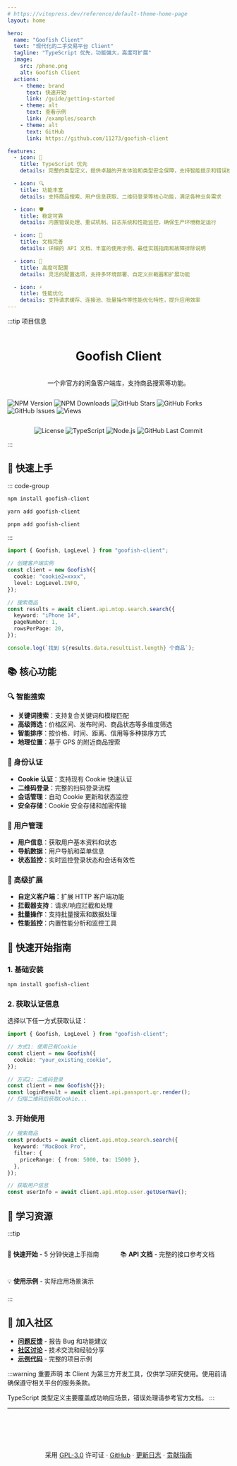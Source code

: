```yaml
---
# https://vitepress.dev/reference/default-theme-home-page
layout: home

hero:
  name: "Goofish Client"
  text: "现代化的二手交易平台 Client"
  tagline: "TypeScript 优先，功能强大，高度可扩展"
  image:
    src: /phone.png
    alt: Goofish Client
  actions:
    - theme: brand
      text: 快速开始
      link: /guide/getting-started
    - theme: alt
      text: 查看示例
      link: /examples/search
    - theme: alt
      text: GitHub
      link: https://github.com/11273/goofish-client

features:
  - icon: 🚀
    title: TypeScript 优先
    details: 完整的类型定义，提供卓越的开发体验和类型安全保障，支持智能提示和错误检查

  - icon: 🔍
    title: 功能丰富
    details: 支持商品搜索、用户信息获取、二维码登录等核心功能，满足各种业务需求

  - icon: 🛡️
    title: 稳定可靠
    details: 内置错误处理、重试机制、日志系统和性能监控，确保生产环境稳定运行

  - icon: 📖
    title: 文档完善
    details: 详细的 API 文档、丰富的使用示例、最佳实践指南和故障排除说明

  - icon: 🔧
    title: 高度可配置
    details: 灵活的配置选项，支持多环境部署、自定义拦截器和扩展功能

  - icon: ⚡
    title: 性能优化
    details: 支持请求缓存、连接池、批量操作等性能优化特性，提升应用效率
---
```


:::tip 项目信息

<div class="status-badges">

  <h1>Goofish Client</h1>
  <p>一个非官方的闲鱼客户端库，支持商品搜索等功能。</p>

[![NPM Version](https://img.shields.io/npm/v/goofish-client?style=flat-square&color=blue&label=npm)](https://www.npmjs.com/package/goofish-client) [![NPM Downloads](https://img.shields.io/npm/dm/goofish-client?style=flat-square&color=green&label=downloads)](https://www.npmjs.com/package/goofish-client) [![GitHub Stars](https://img.shields.io/github/stars/11273/goofish-client?style=flat-square&color=yellow&label=stars)](https://github.com/11273/goofish-client) [![GitHub Forks](https://img.shields.io/github/forks/11273/goofish-client?style=flat-square&color=blue&label=forks)](https://github.com/11273/goofish-client) [![GitHub Issues](https://img.shields.io/github/issues/11273/goofish-client?style=flat-square&color=red&label=issues)](https://github.com/11273/goofish-client/issues) [![Views](https://komarev.com/ghpvc/?username=11273-goofish-client-page&label=Views&color=brightgreen&style=flat-square)](https://github.com/11273/goofish-client)

[![License](https://img.shields.io/github/license/11273/goofish-client?style=flat-square&color=brightgreen&label=license)](https://github.com/11273/goofish-client/blob/main/LICENSE) [![TypeScript](https://img.shields.io/badge/TypeScript-007ACC?style=flat-square&logo=typescript&logoColor=white)](https://github.com/11273/goofish-client) [![Node.js](https://img.shields.io/badge/Node.js%2014%2B-43853d?style=flat-square&logo=node.js&logoColor=white)](https://github.com/11273/goofish-client) [![GitHub Last Commit](https://img.shields.io/github/last-commit/11273/goofish-client?style=flat-square&color=orange&label=last%20commit)](https://github.com/11273/goofish-client)

</div>
:::

<style>
.status-badges {
  display: flex;
  flex-direction: column;
  align-items: center;
  justify-content: center;
}

.status-badges img {
  display: inline-block;
}
</style>

## 🎯 快速上手

::: code-group

```bash [npm]
npm install goofish-client
```

```bash [yarn]
yarn add goofish-client
```

```bash [pnpm]
pnpm add goofish-client
```

:::

```typescript
import { Goofish, LogLevel } from "goofish-client";

// 创建客户端实例
const client = new Goofish({
  cookie: "cookie2=xxxx",
  level: LogLevel.INFO,
});

// 搜索商品
const results = await client.api.mtop.search.search({
  keyword: "iPhone 14",
  pageNumber: 1,
  rowsPerPage: 20,
});

console.log(`找到 ${results.data.resultList.length} 个商品`);
```

## 📚 核心功能

### 🔍 智能搜索

- **关键词搜索**：支持复合关键词和模糊匹配
- **高级筛选**：价格区间、发布时间、商品状态等多维度筛选
- **智能排序**：按价格、时间、距离、信用等多种排序方式
- **地理位置**：基于 GPS 的附近商品搜索

### 🔐 身份认证

- **Cookie 认证**：支持现有 Cookie 快速认证
- **二维码登录**：完整的扫码登录流程
- **会话管理**：自动 Cookie 更新和状态监控
- **安全存储**：Cookie 安全存储和加密传输

### 👤 用户管理

- **用户信息**：获取用户基本资料和状态
- **导航数据**：用户导航和菜单信息
- **状态监控**：实时监控登录状态和会话有效性

### 🔧 高级扩展

- **自定义客户端**：扩展 HTTP 客户端功能
- **拦截器支持**：请求/响应拦截和处理
- **批量操作**：支持批量搜索和数据处理
- **性能监控**：内置性能分析和监控工具

## 🚀 快速开始指南

### 1. 基础安装

```bash
npm install goofish-client
```

### 2. 获取认证信息

选择以下任一方式获取认证：

```typescript
import { Goofish, LogLevel } from "goofish-client";

// 方式1: 使用已有Cookie
const client = new Goofish({
  cookie: "your_existing_cookie",
});

// 方式2: 二维码登录
const client = new Goofish({});
const loginResult = await client.api.passport.qr.render();
// 扫描二维码后获取Cookie...
```

### 3. 开始使用

```typescript
// 搜索商品
const products = await client.api.mtop.search.search({
  keyword: "MacBook Pro",
  filter: {
    priceRange: { from: 5000, to: 15000 },
  },
});

// 获取用户信息
const userInfo = await client.api.mtop.user.getUserNav();
```

## 📖 学习资源

:::tip

<div class="links-grid">

[🚀 **快速开始** - 5 分钟快速上手指南](/guide/getting-started)

[📚 **API 文档** - 完整的接口参考文档](/api/search)

[💡 **使用示例** - 实际应用场景演示](/examples/search)

</div>
:::

## 🤝 加入社区

- **[问题反馈](https://github.com/11273/goofish-client/issues)** - 报告 Bug 和功能建议
- **[社区讨论](https://github.com/11273/goofish-client/discussions)** - 技术交流和经验分享
- **[示例代码](https://github.com/11273/goofish-client/tree/main/examples)** - 完整的项目示例

:::warning 重要声明
本 Client 为第三方开发工具，仅供学习研究使用。使用前请确保遵守相关平台的服务条款。

TypeScript 类型定义主要覆盖成功响应场景，错误处理请参考官方文档。
:::

---

<div class="footer-info">
  <p>
    采用 <a href="https://github.com/11273/goofish-client/blob/main/LICENSE" target="_blank">GPL-3.0</a> 许可证 ·
    <a href="https://github.com/11273/goofish-client" target="_blank">GitHub</a> ·
    <a href="/guide/changelog">更新日志</a> ·
    <a href="/guide/contributing">贡献指南</a>
  </p>
</div>

<style>
.links-grid {
  display: grid;
  grid-template-columns: repeat(auto-fit, minmax(200px, 1fr));
  gap: 0.5rem;
  margin: 0.5rem 0;
}

.links-grid a {
  text-decoration: none;
  transition: opacity 0.2s;
}

.links-grid a:hover {
  opacity: 0.8;
}

.footer-info {
  text-align: center;
  margin-top: 3rem;
  padding-top: 2rem;
  font-size: 0.9rem;
  color: var(--vp-c-text-2);
}

.footer-info a {
  color: var(--vp-c-brand);
}
</style>
